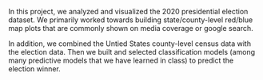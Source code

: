 In this project, we analyzed and visualized the 2020 presidential election dataset. We primarily worked towards building state/county-level red/blue map plots that are commonly shown on media coverage or google search. 

In addition, we combined the Untied States county-level census data with the election data. Then we built and selected classification models (among many predictive models that we have learned in class) to predict the election winner.
